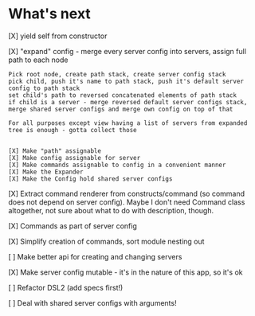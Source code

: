 What's next
===========

[X] yield self from constructor

[X] "expand" config - merge every server config into servers, assign full path to each node

    Pick root node, create path stack, create server config stack
    pick child, push it's name to path stack, push it's default server config to path stack
    set child's path to reversed concatenated elements of path stack
    if child is a server - merge reversed default server configs stack, merge shared server configs and merge own config on top of that

    For all purposes except view having a list of servers from expanded tree is enough - gotta collect those


    [X] Make "path" assignable
    [X] Make config assignable for server
    [X] Make commands assignable to config in a convenient manner
    [X] Make the Expander
    [X] Make the Config hold shared server configs

[X] Extract command renderer from constructs/command (so command does not depend on server config). Maybe I don't need Command class altogether,
    not sure about what to do with description, though.

[X] Commands as part of server config

[X] Simplify creation of commands, sort module nesting out

[ ] Make better api for creating and changing servers

[X] Make server config mutable - it's in the nature of this app, so it's ok

[ ] Refactor DSL2 (add specs first!)

[ ] Deal with shared server configs with arguments!
